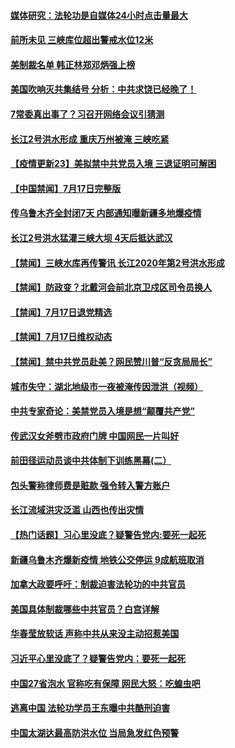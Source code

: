 #### [媒体研究：法轮功是自媒体24小时点击量最大](../pages/prog204/a102896564.md) 
#### [前所未见 三峡库位超出警戒水位12米](../pages/prog204/a102896558.md) 
#### [美制裁名单 韩正林郑邓炳强上榜](../pages/prog204/a102896525.md) 
#### [美国吹响灭共集结号 分析：中共求饶已经晚了！](../pages/prog204/a102896508.md) 
#### [7常委真出事了？习召开网络会议引猜测](../pages/prog204/a102896485.md) 
#### [长江2号洪水形成 重庆万州被淹 三峡吃紧](../pages/prog204/a102896349.md) 
#### [【疫情更新23】美拟禁中共党员入境 三退证明可解困](../pages/prog204/a102892257.md) 
#### [【中国禁闻】7月17日完整版](../pages/prog204/a102896436.md) 
#### [传乌鲁木齐全封闭7天 内部通知曝新疆多地爆疫情](../pages/prog204/a102896281.md) 
#### [长江2号洪水猛灌三峡大坝  4天后抵达武汉](../pages/prog204/a102896302.md) 
#### [【禁闻】三峡水库再传警讯 长江2020年第2号洪水形成](../pages/prog204/a102896384.md) 
#### [【禁闻】防政变？北戴河会前北京卫戍区司令员换人](../pages/prog204/a102896305.md) 
#### [【禁闻】7月17日退党精选](../pages/prog204/a102896279.md) 
#### [【禁闻】7月17日维权动态](../pages/prog204/a102896293.md) 
#### [【禁闻】禁中共党员赴美？网民赞川普“反贪局局长”](../pages/prog204/a102896252.md) 
#### [城市失守：湖北地级市一夜被淹传因泄洪（视频）](../pages/prog204/a102896212.md) 
#### [中共专家奇论：美禁党员入境是想“颠覆共产党”](../pages/prog204/a102896216.md) 
#### [传武汉女斧劈市政府门牌 中国网民一片叫好](../pages/prog204/a102896150.md) 
#### [前田径运动员谈中共体制下训练黑幕(二）](../pages/prog204/a102896051.md) 
#### [包头警称律师费是赃款 强令转入警方账户](../pages/prog204/a102895973.md) 
#### [长江流域洪灾泛滥 山西也传出灾情](../pages/prog204/a102895969.md) 
#### [【热门话题】习心里没底？疑警告党内:要死一起死](../pages/prog204/a102895898.md) 
#### [新疆乌鲁木齐爆新疫情 地铁公交停运 9成航班取消](../pages/prog204/a102895902.md) 
#### [加拿大政要呼吁：制裁迫害法轮功的中共官员](../pages/prog204/a102895814.md) 
#### [美国具体制裁哪些中共官员？白宫详解](../pages/prog204/a102895901.md) 
#### [华春莹放软话 声称中共从来没主动招惹美国](../pages/prog204/a102895855.md) 
#### [习近平心里没底了？疑警告党内：要死一起死](../pages/prog204/a102895852.md) 
#### [中国27省泡水 官称吃有保障 网民大怒：吃蝗虫吧](../pages/prog204/a102895816.md) 
#### [逃离中国 法轮功学员王东曝中共酷刑迫害](../pages/prog204/a102895831.md) 
#### [中国太湖达最高防洪水位 当局急发红色预警](../pages/prog204/a102895743.md) 
